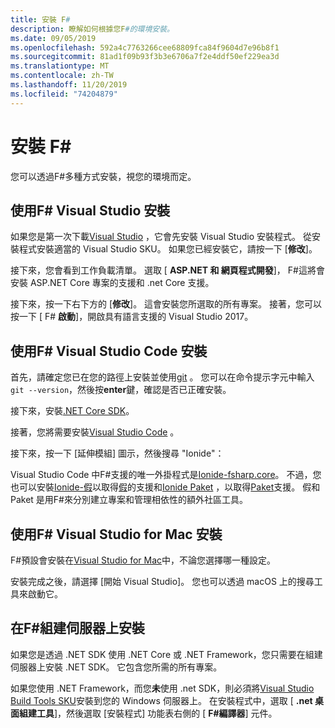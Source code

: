 ```yaml
---
title: 安裝 F#
description: 瞭解如何根據您F#的環境安裝。
ms.date: 09/05/2019
ms.openlocfilehash: 592a4c7763266cee68809fca84f9604d7e96b8f1
ms.sourcegitcommit: 81ad1f09b93f3b3e6706a7f2e4ddf50ef229ea3d
ms.translationtype: MT
ms.contentlocale: zh-TW
ms.lasthandoff: 11/20/2019
ms.locfileid: "74204879"
---
```

# <a name="install-f"></a>安裝 F\#

您可以透過F#多種方式安裝，視您的環境而定。

## <a name="install-f-with-visual-studio"></a>使用F# Visual Studio 安裝

如果您是第一次下載[Visual Studio](https://visualstudio.microsoft.com/vs/?utm_medium=microsoft&utm_source=docs.microsoft.com&utm_campaign=inline+link) ，它會先安裝 Visual Studio 安裝程式。 從安裝程式安裝適當的 Visual Studio SKU。 如果您已經安裝它，請按一下 [**修改**]。

接下來，您會看到工作負載清單。 選取 [ **ASP.NET 和 網頁程式開發**]， F#這將會安裝 ASP.NET Core 專案的支援和 .net Core 支援。

接下來，按一下右下方的 [**修改**]。  這會安裝您所選取的所有專案。 接著，您可以按一下 [ F# **啟動**]，開啟具有語言支援的 Visual Studio 2017。

## <a name="install-f-with-visual-studio-code"></a>使用F# Visual Studio Code 安裝

首先，請確定您已在您的路徑上安裝並使用[git](https://git-scm.com/download) 。 您可以在命令提示字元中輸入 `git --version`，然後按**enter**鍵，確認是否已正確安裝。

接下來，安裝[.NET Core SDK](https://dotnet.microsoft.com/download)。

接著，您將需要安裝[Visual Studio Code](https://code.visualstudio.com) 。

接下來，按一下 [延伸模組] 圖示，然後搜尋 "Ionide"：

Visual Studio Code 中F#支援的唯一外掛程式是[Ionide-fsharp.core](https://marketplace.visualstudio.com/items?itemName=Ionide.Ionide-fsharp)。 不過，您也可以安裝[Ionide-假](https://marketplace.visualstudio.com/items?itemName=Ionide.Ionide-FAKE)以取得[假](https://fake.build/)的支援和[Ionide Paket](https://marketplace.visualstudio.com/items?itemName=Ionide.Ionide-Paket) ，以取得[Paket](https://fsprojects.github.io/Paket/)支援。 假和 Paket 是用F#來分別建立專案和管理相依性的額外社區工具。

## <a name="install-f-with-visual-studio-for-mac"></a>使用F# Visual Studio for Mac 安裝

F#預設會安裝在[Visual Studio for Mac](https://visualstudio.microsoft.com/vs/mac/?utm_medium=microsoft&utm_source=docs.microsoft.com&utm_campaign=inline+link)中，不論您選擇哪一種設定。

安裝完成之後，請選擇 [開始 Visual Studio]。 您也可以透過 macOS 上的搜尋工具來啟動它。

## <a name="install-f-on-a-build-server"></a>在F#組建伺服器上安裝

如果您是透過 .NET SDK 使用 .NET Core 或 .NET Framework，您只需要在組建伺服器上安裝 .NET SDK。 它包含您所需的所有專案。

如果您使用 .NET Framework，而您**未**使用 .net SDK，則必須將[Visual Studio Build Tools SKU](https://visualstudio.microsoft.com/thank-you-downloading-visual-studio/?sku=BuildTools&rel=16)安裝到您的 Windows 伺服器上。 在安裝程式中，選取 [ **.net 桌面組建工具**]，然後選取 [安裝程式] 功能表右側的 [  **F#編譯器**] 元件。
